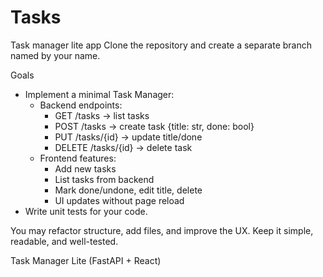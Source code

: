# Tasks
Task manager lite app
Clone the repository and create a separate branch named by your name.

Goals

- Implement a minimal Task Manager:
  - Backend endpoints:
    - GET /tasks → list tasks
    - POST /tasks → create task
      {title: str, done: bool}
    - PUT /tasks/{id} → update title/done
    - DELETE /tasks/{id} → delete task
  - Frontend features:
    - Add new tasks
    - List tasks from backend
    - Mark done/undone, edit title, delete
    - UI updates without page reload
- Write unit tests for your code.

You may refactor structure, add files, and improve the UX. Keep it simple, readable, and well-tested.

Task Manager Lite (FastAPI + React)
